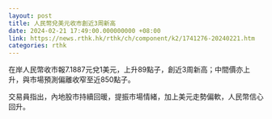 ```yaml
---
layout: post
title: 人民幣兌美元收市創近3周新高
date: 2024-02-21 17:49:00.000000000 +08:00
link: https://news.rthk.hk/rthk/ch/component/k2/1741276-20240221.htm
categories: rthk
---
```


在岸人民幣收市報7.1887元兌1美元，上升89點子，創近3周新高；中間價亦上升，與市場預測偏離收窄至近850點子。

交易員指出，內地股市持續回暖，提振市場情緒，加上美元走勢偏軟，人民幣信心回升。
